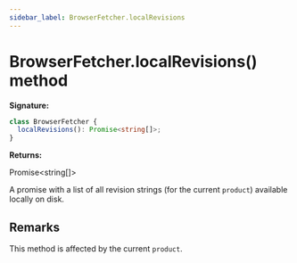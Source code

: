 ```yaml
---
sidebar_label: BrowserFetcher.localRevisions
---
```


# BrowserFetcher.localRevisions() method

**Signature:**

```typescript
class BrowserFetcher {
  localRevisions(): Promise<string[]>;
}
```

**Returns:**

Promise&lt;string\[\]&gt;

A promise with a list of all revision strings (for the current `product`) available locally on disk.

## Remarks

This method is affected by the current `product`.
